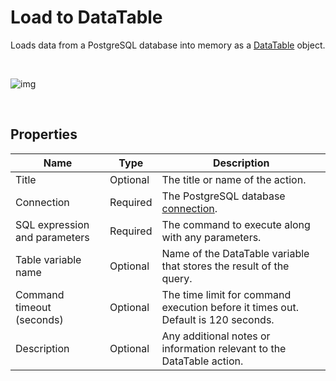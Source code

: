 # Load to DataTable

Loads data from a PostgreSQL database into memory as a [DataTable](https://learn.microsoft.com/en-us/dotnet/api/system.data.datatable) object.

<br/>

![img](https://profitbasedocs.blob.core.windows.net/flowimages/postgre-load-dataTB.png)

<br/>


## Properties

| Name                        | Type     | Description                                                                                      |
| --------------------------- | -------- | ------------------------------------------------------------------------------------------------ |
| Title                       | Optional | The title or name of the action.                                                                 |
| Connection                  | Required | The PostgreSQL database [connection](postgresql-connection.md).   |
| SQL expression and parameters | Required | The command to execute along with any parameters.                               |
| Table variable name         | Optional | Name of the DataTable variable that stores the result of the query.                              |
| Command timeout (seconds)   | Optional | The time limit for command execution before it times out. Default is 120 seconds.                |
| Description                 | Optional | Any additional notes or information relevant to the DataTable action.                            |
